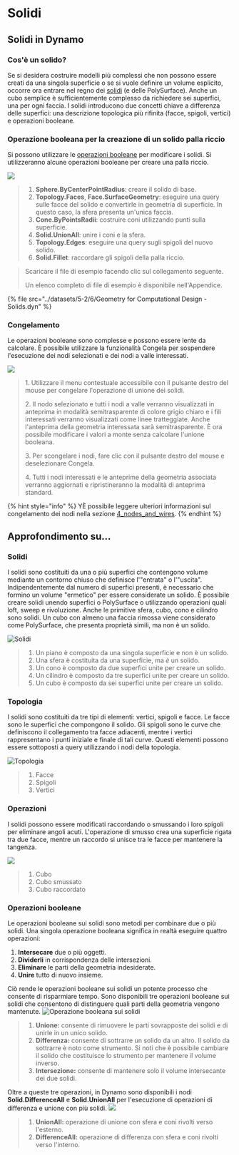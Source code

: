 # Solidi

## Solidi in Dynamo

### Cos'è un solido?

Se si desidera costruire modelli più complessi che non possono essere creati da una singola superficie o se si vuole definire un volume esplicito, occorre ora entrare nel regno dei [solidi](6-solids.md#solids) (e delle PolySurface). Anche un cubo semplice è sufficientemente complesso da richiedere sei superfici, una per ogni faccia. I solidi introducono due concetti chiave a differenza delle superfici: una descrizione topologica più rifinita (facce, spigoli, vertici) e operazioni booleane.

### Operazione booleana per la creazione di un solido palla riccio

Si possono utilizzare le [operazioni booleane](6-solids.md#boolean-operations) per modificare i solidi. Si utilizzeranno alcune operazioni booleane per creare una palla riccio.

![](../images/5-2/6/solids-spikyball.jpg)

> 1. **Sphere.ByCenterPointRadius**: creare il solido di base.
> 2. **Topology.Faces**, **Face.SurfaceGeometry**: eseguire una query sulle facce del solido e convertirle in geometria di superficie. In questo caso, la sfera presenta un'unica faccia.
> 3. **Cone.ByPointsRadii**: costruire coni utilizzando punti sulla superficie.
> 4. **Solid.UnionAll**: unire i coni e la sfera.
> 5. **Topology.Edges**: eseguire una query sugli spigoli del nuovo solido.
> 6. **Solid.Fillet**: raccordare gli spigoli della palla riccio.

> Scaricare il file di esempio facendo clic sul collegamento seguente.
>
> Un elenco completo di file di esempio è disponibile nell'Appendice.

{% file src="../datasets/5-2/6/Geometry for Computational Design - Solids.dyn" %}

### Congelamento

Le operazioni booleane sono complesse e possono essere lente da calcolare. È possibile utilizzare la funzionalità Congela per sospendere l'esecuzione dei nodi selezionati e dei nodi a valle interessati.

![](../images/5-2/6/solids-freezenode.jpg)

> 1\. Utilizzare il menu contestuale accessibile con il pulsante destro del mouse per congelare l'operazione di unione dei solidi.
>
> 2\. Il nodo selezionato e tutti i nodi a valle verranno visualizzati in anteprima in modalità semitrasparente di colore grigio chiaro e i fili interessati verranno visualizzati come linee tratteggiate. Anche l'anteprima della geometria interessata sarà semitrasparente. È ora possibile modificare i valori a monte senza calcolare l'unione booleana.
>
> 3\. Per scongelare i nodi, fare clic con il pulsante destro del mouse e deselezionare Congela.
>
> 4\. Tutti i nodi interessati e le anteprime della geometria associata verranno aggiornati e ripristineranno la modalità di anteprima standard.

{% hint style="info" %}
YÈ possibile leggere ulteriori informazioni sul congelamento dei nodi nella sezione [4_nodes_and_wires](../../4\_nodes\_and\_wires/ "mention").
{% endhint %}

## Approfondimento su...

### Solidi

I solidi sono costituiti da una o più superfici che contengono volume mediante un contorno chiuso che definisce l'"entrata" o l'"uscita". Indipendentemente dal numero di superfici presenti, è necessario che formino un volume "ermetico" per essere considerate un solido. È possibile creare solidi unendo superfici o PolySurface o utilizzando operazioni quali loft, sweep e rivoluzione. Anche le primitive sfera, cubo, cono e cilindro sono solidi. Un cubo con almeno una faccia rimossa viene considerato come PolySurface, che presenta proprietà simili, ma non è un solido.

![Solidi](../images/5-2/6/Primitives.jpg)

> 1. Un piano è composto da una singola superficie e non è un solido.
> 2. Una sfera è costituita da una superficie, ma _è_ un solido.
> 3. Un cono è composto da due superfici unite per creare un solido.
> 4. Un cilindro è composto da tre superfici unite per creare un solido.
> 5. Un cubo è composto da sei superfici unite per creare un solido.

### Topologia

I solidi sono costituiti da tre tipi di elementi: vertici, spigoli e facce. Le facce sono le superfici che compongono il solido. Gli spigoli sono le curve che definiscono il collegamento tra facce adiacenti, mentre i vertici rappresentano i punti iniziale e finale di tali curve. Questi elementi possono essere sottoposti a query utilizzando i nodi della topologia.

![Topologia](../images/5-2/6/Solid-topology.jpg)

> 1. Facce
> 2. Spigoli
> 3. Vertici

### Operazioni

I solidi possono essere modificati raccordando o smussando i loro spigoli per eliminare angoli acuti. L'operazione di smusso crea una superficie rigata tra due facce, mentre un raccordo si unisce tra le facce per mantenere la tangenza.

![](../images/5-2/6/SolidOperations.jpg)

> 1. Cubo
> 2. Cubo smussato
> 3. Cubo raccordato

### Operazioni booleane

Le operazioni booleane sui solidi sono metodi per combinare due o più solidi. Una singola operazione booleana significa in realtà eseguire quattro operazioni:

1. **Intersecare** due o più oggetti.
2. **Dividerli** in corrispondenza delle intersezioni.
3. **Eliminare** le parti della geometria indesiderate.
4. **Unire** tutto di nuovo insieme.

Ciò rende le operazioni booleane sui solidi un potente processo che consente di risparmiare tempo. Sono disponibili tre operazioni booleane sui solidi che consentono di distinguere quali parti della geometria vengono mantenute. ![Operazione booleana sui solidi](../images/5-2/6/SolidBooleans.jpg)

> 1. **Unione:** consente di rimuovere le parti sovrapposte dei solidi e di unirle in un unico solido.
> 2. **Differenza:** consente di sottrarre un solido da un altro. Il solido da sottrarre è noto come strumento. Si noti che è possibile cambiare il solido che costituisce lo strumento per mantenere il volume inverso.
> 3. **Intersezione:** consente di mantenere solo il volume intersecante dei due solidi.

Oltre a queste tre operazioni, in Dynamo sono disponibili i nodi **Solid.DifferenceAll** e **Solid.UnionAll** per l'esecuzione di operazioni di differenza e unione con più solidi. ![](../images/5-2/6/BooleanAll.jpg)

> 1. **UnionAll:** operazione di unione con sfera e coni rivolti verso l'esterno.
> 2. **DifferenceAll:** operazione di differenza con sfera e coni rivolti verso l'interno.

##
